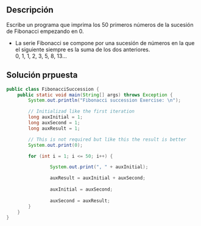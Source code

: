 ## Descripción

Escribe un programa que imprima los 50 primeros números de la sucesión de Fibonacci empezando en 0.
- La serie Fibonacci se compone por una sucesión de números en la que el siguiente siempre es la suma de los dos anteriores. <br/> 
0, 1, 1, 2, 3, 5, 8, 13...

## Solución prpuesta

```java
public class FibonacciSuccession {
    public static void main(String[] args) throws Exception {
        System.out.println("Fibonacci succession Exercise: \n");

        // Initializad like the first iteration
        long auxInitial = 1;
        long auxSecond = 1;
        long auxResult = 1;

        // This is not required but like this the result is better
        System.out.print(0);

        for (int i = 1; i <= 50; i++) {

                System.out.print(", " + auxInitial);

                auxResult = auxInitial + auxSecond;
    
                auxInitial = auxSecond;
                
                auxSecond = auxResult;
        }
    }
}
```